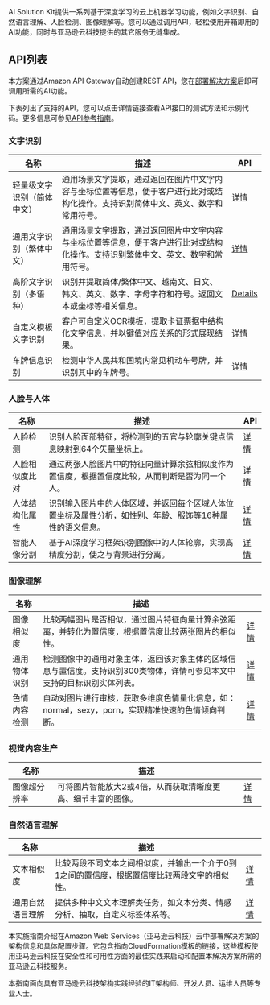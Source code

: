AI Solution Kit提供一系列基于深度学习的云上机器学习功能，例如文字识别、自然语言理解、人脸检测、图像理解等。您可以通过调用API，轻松使用开箱即用的AI功能，同时与亚马逊云科技提供的其它服务无缝集成。

## API列表

本方案通过Amazon API Gateway自动创建REST API，您在[部署解决方案](./deployment.md)后即可调用所需的AI功能。

下表列出了支持的API，您可以点击详情链接查看API接口的测试方法和示例代码。更多信息可参见[API参考指南](api-explorer.md)。

### 文字识别

| 名称            | 描述                                                                | API                                     |
|---------------|-------------------------------------------------------------------|-----------------------------------------|
| 轻量级文字识别（简体中文） | 通用场景文字提取，通过返回在图片中文字内容与坐标位置等信息，便于客户进行比对或结构化操作。支持识别简体中文、英文、数字和常用符号。 | [详情](deploy-general-ocr.md)             |
| 通用文字识别（繁体中文）  | 通用场景文字提取，通过返回图片中文字内容与坐标位置等信息，便于客户进行比对或结构化操作。支持识别繁体中文、英文、数字和常用符号。  | [详情](deploy-general-ocr-traditional.md) |
| 高阶文字识别（多语种）   | 识别并提取简体/繁体中文、越南文、日文、韩文、英文、数字、字母字符和符号。返回文本或坐标等相关信息。                | [Details](deploy-advanced-ocr.md)       |
| 自定义模板文字识别     | 客户可自定义OCR模板，提取卡证票据中结构化文字信息，并以键值对应关系的形式展现结果。                       | [详情](deploy-custom-ocr.md)              |
| 车牌信息识别        | 检测中华人民共和国境内常见机动车号牌，并识别其中的车牌号。                                     | [详情](deploy-car-license-plate.md)       |

### 人脸与人体

| 名称      | 描述                                                    | API                                         |
|---------|-------------------------------------------------------|---------------------------------------------|
| 人脸检测    | 识别人脸面部特征，将检测到的五官与轮廓关键点信息映射到64个矢量坐标上。                  | [详情](deploy-face-detection.md)              |
| 人脸相似度比对 | 通过两张人脸图片中的特征向量计算余弦相似度作为置信度，根据置信度比较，从而判断是否为同一个人。       | [详情](deploy-face-comparison.md)             |
| 人体结构化属性 | 识别输入图片中的人体区域，并返回每个区域人体位置坐标及属性分析，如性别、年龄、服饰等16种属性的语义信息。 | [详情](deploy-human-attribute-recognition.md) |
| 智能人像分割  | 基于AI深度学习框架识别图像中的人体轮廓，实现高精度分割，使之与背景进行分离。               | [详情](deploy-human-image-segmentation.md)    |

### 图像理解

| **名称** | **描述**                                                        |                                       |
|--------|---------------------------------------------------------------|---------------------------------------|
| 图像相似度  | 比较两幅图片是否相似，通过图片特征向量计算余弦距离，并转化为置信度，根据置信度比较两张图片的相似性。            | [详情](deploy-image-similarity.md)      |
| 通用物体识别 | 检测图像中的通用对象主体，返回该对象主体的区域信息与置信度。支持识别300类物体，详情可参见本文中支持的目标识别实体列表。 | [详情](deploy-object-recognition.md)    |
| 色情内容检测 | 自动对图片进行审核，获取多维度色情量化信息，如：normal，sexy，porn，实现精准快速的色情倾向判断。       | [详情](deploy-pornography-detection.md) |

### 视觉内容生产

| **名称** | **描述**                          |                                        |
|--------|---------------------------------|----------------------------------------|
| 图像超分辨率 | 可将图片智能放大2或4倍，从而获取清晰度更高、细节丰富的图像。 | [详情](deploy-image-super-resolution.md) |

### 自然语言理解

| **名称**   | **描述**                                          |                                 |
|----------|-------------------------------------------------|---------------------------------|
| 文本相似度    | 比较两段不同文本之间相似度，并输出一个介于0到1之间的置信度，根据置信度比较两段文字的相似性。 | [详情](deploy-text-similarity.md) |
| 通用自然语言理解 | 提供多种中文文本理解类任务，如文本分类、情感分析、抽取，自定义标签体系等。           | [详情](deploy-general-nlu.md)     |

本实施指南介绍在Amazon Web
Services（亚马逊云科技）云中部署解决方案的架构信息和具体配置步骤。它包含指向CloudFormation模板的链接，这些模板使用亚马逊云科技在安全性和可用性方面的最佳实践来启动和配置本解决方案所需的亚马逊云科技服务。

本指南面向具有亚马逊云科技架构实践经验的IT架构师、开发人员、运维人员等专业人士。

<!--
### **语音技术**
|    **名称**   | **描述**    | **部署说明** |
|--------------|------------|-------------|
|||
-->